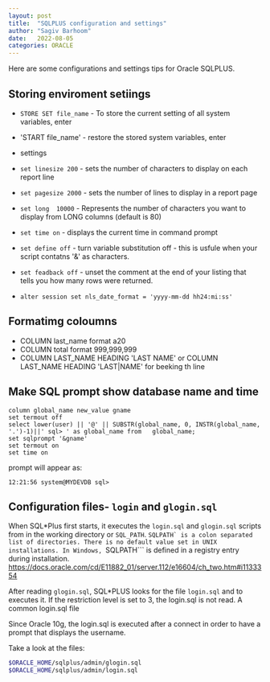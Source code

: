 ```yaml
---
layout: post
title:  "SQLPLUS configuration and settings"
author: "Sagiv Barhoom"
date:   2022-08-05
categories: ORACLE 
---
```

Here are some configurations and settings tips for Oracle SQLPLUS.



## Storing enviroment setiings
* `STORE SET file_name` - To store the current setting of all system variables, enter
* 'START file_name' - restore the stored system variables, enter

* settings
* `set linesize 200` - sets the number of characters to display on each report line
* `set pagesize 2000` - sets the number of lines to display in a report page
* `set long  10000` - Represents the number of characters you want to display from LONG columns (default is 80)
* `set time on` -  displays the current time in command prompt
* `set define off` -  turn variable substitution off - this is usfule when your script contatns '&' as characters.
* `set feadback off` - unset the comment at the end of your listing that tells you how many rows were returned. 
* `alter session set nls_date_format = 'yyyy-mm-dd hh24:mi:ss'`

## Formatimg coloumns
* COLUMN last_name format a20
* COLUMN total format 999,999,999
* COLUMN LAST_NAME        HEADING 'LAST NAME' or COLUMN LAST_NAME        HEADING 'LAST|NAME' for beeking th line



## Make SQL prompt show database name and time
```
column global_name new_value gname
set termout off
select lower(user) || '@' || SUBSTR(global_name, 0, INSTR(global_name, '.')-1)||' sql> ' as global_name from   global_name;
set sqlprompt '&gname'
set termout on
set time on
```
prompt will appear as: 
```
12:21:56 system@MYDEVDB sql>  
```


## Configuration files- ```login``` and ```glogin.sql```
When SQL*Plus first starts, it executes the ```login.sql``` and ```glogin.sql``` scripts from in the working directory or ```SQL_PATH```.
```SQLPATH` is a colon separated list of directories. There is no default value set in UNIX installations.
In Windows, ```SQLPATH``` is defined in a registry entry during installation. 
https://docs.oracle.com/cd/E11882_01/server.112/e16604/ch_two.htm#i1133354

After reading ```glogin.sql```, SQL*PLUS looks for the file ```login.sql``` and to executes it.
If the restriction level is set to 3, the login.sql is not read.
A common login.sql file

Since Oracle 10g, the login.sql is executed after a connect in order to  have a prompt that displays the username.

Take a look at the files:
```bash
$ORACLE_HOME/sqlplus/admin/glogin.sql
$ORACLE_HOME/sqlplus/admin/login.sql
```

